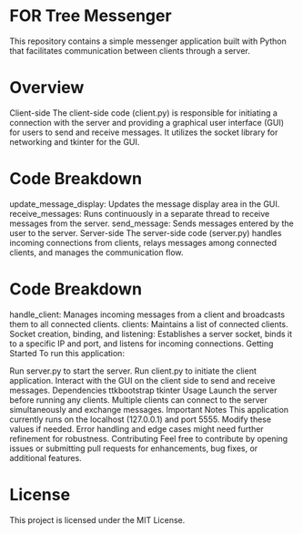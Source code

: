 # FOR Tree Messenger
This repository contains a simple messenger application built with Python that facilitates communication between clients through a server.

# Overview
Client-side
The client-side code (client.py) is responsible for initiating a connection with the server and providing a graphical user interface (GUI) for users to send and receive messages. It utilizes the socket library for networking and tkinter for the GUI.

# Code Breakdown
update_message_display: Updates the message display area in the GUI.
receive_messages: Runs continuously in a separate thread to receive messages from the server.
send_message: Sends messages entered by the user to the server.
Server-side
The server-side code (server.py) handles incoming connections from clients, relays messages among connected clients, and manages the communication flow.

# Code Breakdown
handle_client: Manages incoming messages from a client and broadcasts them to all connected clients.
clients: Maintains a list of connected clients.
Socket creation, binding, and listening: Establishes a server socket, binds it to a specific IP and port, and listens for incoming connections.
Getting Started
To run this application:

Run server.py to start the server.
Run client.py to initiate the client application.
Interact with the GUI on the client side to send and receive messages.
Dependencies
ttkbootstrap
tkinter
Usage
Launch the server before running any clients.
Multiple clients can connect to the server simultaneously and exchange messages.
Important Notes
This application currently runs on the localhost (127.0.0.1) and port 5555. Modify these values if needed.
Error handling and edge cases might need further refinement for robustness.
Contributing
Feel free to contribute by opening issues or submitting pull requests for enhancements, bug fixes, or additional features.

# License
This project is licensed under the MIT License.

